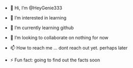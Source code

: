 - 👋 Hi, I’m @HeyGenie333
- 👀 I’m interested in learning 
- 🌱 I’m currently learning github
- 💞️ I’m looking to collaborate on nothing for now
- 📫 How to reach me ... dont reach out yet. perhaps later

- ⚡ Fun fact: going to find out the facts soon

<!---
HeyGenie333/HeyGenie333 is a ✨ special ✨ repository because its `README.md` (this file) appears on your GitHub profile.
You can click the Preview link to take a look at your changes.
--->
